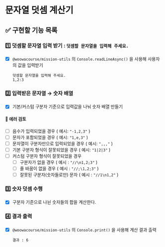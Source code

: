 # 문자열 덧셈 계산기

## ✅ 구현할 기능 목록

### 1️⃣ 덧셈할 문자열 입력 받기 : `덧셈할 문자열을 입력해 주세요.`

-   [x] `@woowacourse/mission-utils` 의 `Console.readLineAsync()` 을 사용해 사용자의 값을 입력받기
    ```
    덧셈할 문자열을 입력해 주세요.
    1,2:3
    ```

### 2️⃣ 입력받은 문자열 → 숫자 배열

-   [x] 기본/커스텀 구분자 기준으로 입력값을 나눠 숫자 배열 만들기

#### 🚨 에러 검토

-   [ ] 음수가 입력되었을 경우 ( 예시: `"-1,2,3"` )
-   [ ] 문자가 포함되었을 경우 ( 예시: `"1,e,3"` )
-   [ ] 문자열이 구분자만으로 입력되었을 경우 ( 예시: `",,,"` )
-   [ ] 기본 구분자 형식이 잘못되었을 경우 ( 예시: `"1|2|3"` )
-   [ ] 커스텀 구분자 형식이 잘못되었을 경우
    -   [ ] 구분자가 없을 경우 ( 예시 : `"//\n1,2;3"` )
    -   [ ] 줄 바꿈이 없을 경우 ( 예시 : `"//;\1,2;3"` )
    -   [ ] 잘못된 구분자(숫자들로만) 문자 ( 예시 : `"//1\n1,2"` )

### 3️⃣ 숫자 덧셈 수행

-   [x] 구분자 기준으로 나뉜 숫자들의 합을 계산한다.

### 4️⃣ 결과 출력

-   [x] `@woowacourse/mission-utils` 의 `Console.print()` 을 사용해 계산 결과 출력
    ```
    결과 : 6
    ```
